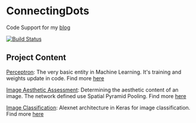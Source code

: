 # ConnectingDots
Code Support for my [blog](http://amitkushwaha.co.in)

[![Build Status](https://travis-ci.org/yardstick17/ConnectingDots.svg?branch=master)](https://travis-ci.org/yardstick17/ConnectingDots)

## Project Content

[Perceptron][perceptron]: The very basic entity in Machine Learning. It's training and weights update in code. Find more [here](http://amitkushwaha.co.in/understanding-cnn.html)

[Image Aesthetic Assessment][image_aesthetic_ref]: Determining the aesthetic content of an image. The network defined use Spatial Pyramid Pooling. Find more [here](http://amitkushwaha.co.in/image-aesthetic-assessment.html)

[Image Classification][image_classification]: Alexnet architecture in Keras for image classification. Find more [here](http://amitkushwaha.co.in/image-classification.html)

[perceptron]: https://github.com/yardstick17/ConnectingDots/tree/master/perceptron

[image_aesthetic_ref]: https://github.com/yardstick17/ConnectingDots/blob/master/neural_networks/convolutional_neural_network/training/image_aesthetics.py

[image_classification]: https://github.com/yardstick17/ConnectingDots/blob/master/neural_networks/convolutional_neural_network/training/image_classification.py
